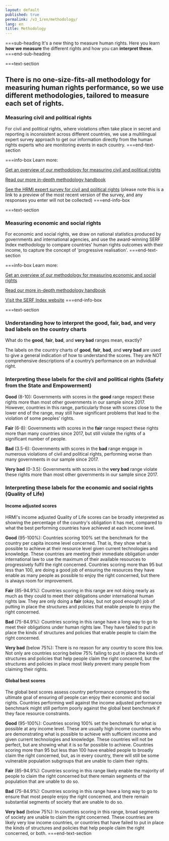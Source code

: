 ```yaml
---
layout: default
published: true
permalink: /v3_1/en/methodology/
lang: en
title: Methodology
---
```


===sub-heading
It's a new thing to measure human rights. Here you learn **how we measure** the different rights and how you can **interpret these.**
===end-sub-heading

===text-section
## There is no one-size-fits-all methodology for measuring human rights performance, so we use different methodologies, tailored to measure each set of rights.

### Measuring civil and political rights

For civil and political rights, where violations often take place in secret and reporting is inconsistent across different countries, we use a multilingual expert survey approach to get our information directly from the human rights experts who are monitoring events in each country.
===end-text-section

===info-box
Learn more:

[Get an overview of our methodology for measuring civil and political rights](https://humanrightsmeasurement.org//methodology/measuring-civil-political-rights/)

[Read our more in-depth methodology handbook](https://humanrightsmeasurement.org/methodology-handbook/)

[See the HRMI expert survey for civil and political rights](https://ugeorgia.ca1.qualtrics.com/jfe/preview/SV_72IQjpYjeCbIw3b?Q_SurveyVersionID=current&Q_CHL=preview) (please note this is a link to a preview of the most recent version of the survey, and any responses you enter will not be collected)
===end-info-box

===text-section
### Measuring economic and social rights

For economic and social rights, we draw on national statistics produced by governments and international agencies, and use the award-winning SERF Index methodology to compare countries’ human rights outcomes with their income, to capture the concept of 'progressive realisation'.
===end-text-section

===info-box
Learn more:

[Get an overview of our methodology for measuring economic and social rights](https://humanrightsmeasurement.org//methodology/measuring-economic-social-rights/)

[Read our more in-depth methodology handbook](https://humanrightsmeasurement.org/methodology-handbook/)

[Visit the SERF Index website](https://serfindex.uconn.edu/)
===end-info-box

===text-section
### Understanding how to interpret the good, fair, bad, and very bad labels on the country charts

What do the **good**, **fair**, **bad**, and **very bad** ranges mean, exactly?

The labels on the country charts of **good**, **fair**, **bad**, and **very bad** are used to give a general indication of how to understand the scores. They are NOT comprehensive descriptions of a country’s performance on an individual right.  


### Interpreting these labels for the civil and political rights (Safety from the State and Empowerment)

**Good** (8-10): Governments with scores in the **good** range respect these rights more than most other governments in our sample since 2017. However, countries in this range, particularly those with scores close to the lower end of the range, may still have significant problems that lead to the violation of some peoples’ rights.

**Fair** (6-8): Governments with scores in the **fair** range respect these rights more than many countries since 2017, but still violate the rights of a significant number of people.

**Bad** (3.5-6): Governments with scores in the **bad** range engage in numerous violations of civil and political rights, performing worse than many governments in our sample since 2017.

**Very bad** (0-3.5): Governments with scores in the **very bad** range violate these rights more than most other governments in our sample since 2017.


### Interpreting these labels for the economic and social rights (Quality of Life)

#### Income adjusted scores

HRMI's income adjusted Quality of Life scores can be broadly interpreted as showing the percentage of the country's obligation it has met, compared to what the best performing countries have achieved at each income level.  

**Good** (95-100%): Countries scoring 100% set the benchmark for the country per capita income level concerned. That is, they show what is possible to achieve at their resource level given current technologies and knowledge. These countries are meeting their immediate obligation under international law to use the maximum of their available resources to progressively fulfil the right concerned. Countries scoring more than 95 but less than 100, are doing a good job of ensuring the resources they have enable as many people as possible to enjoy the right concerned, but there is always room for improvement.

**Fair** (85-94.9%): Countries scoring in this range are not doing nearly as much as they could to meet their obligations under international human rights law. They are only doing a **fair** (okay, but not good enough) job of putting in place the structures and policies that enable people to enjoy the right concerned.  

**Bad** (75-84.9%):  Countries scoring in this range have a long way to go to meet their obligations under human rights law. They have failed to put in place the kinds of structures and policies that enable people to claim the right concerned. 

**Very bad** (below 75%): There is no reason for any country to score this low. Not only are countries scoring below 75% failing to put in place the kinds of structures and policies that help people claim the right concerned, but the structures and policies in place most likely prevent many people from claiming their rights.  

#### Global best scores

The global best scores assess country performance compared to the ultimate goal of ensuring _all_ people can enjoy their economic and social rights. Countries performing well against the income adjusted performance benchmark might still perform poorly against the global best benchmark if they face resource constraints.

**Good** (95-100%): Countries scoring 100% set the benchmark for what is possible at any income level. These are usually high income countries who are demonstrating what is possible to achieve with sufficient income and given current technologies and knowledge. These countries will not be perfect, but are showing what it is so far possible to achieve. Countries scoring more than 95 but less than 100 have enabled people to broadly claim the right concerned, but, as in every country, there will still be some vulnerable population subgroups that are unable to claim their rights.

**Fair** (85-94.9%): Countries scoring in this range likely enable the majority of people to claim the right concerned but there remain segments of the population that are unable to do so. 

**Bad** (75-84.9%): Countries scoring in this range have a long way to go to ensure that most people enjoy the right concerned, and there remain substantial segments of society that are unable to do so.  

**Very bad** (below 75%): In countries scoring in this range, broad segments of society are unable to claim the right concerned. These countries are likely very low income countries, or countries that have failed to put in place the kinds of structures and policies that help people claim the right concerned, or both.
===end-text-section